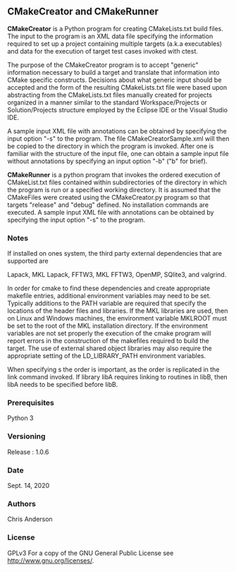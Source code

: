 ## CMakeCreator and CMakeRunner

**CMakeCreator** is a Python program for creating CMakeLists.txt build files. The input to the program is an XML data file specifying the information required to set up a project containing multiple targets (a.k.a executables) and data for the execution of target test cases invoked with ctest. 

The purpose of the CMakeCreator program is to accept "generic" information necessary to build a target and translate that information into CMake specific constructs. Decisions about what generic input should be accepted and the form of the resulting CMakeLists.txt file were based upon abstracting from the CMakeLists.txt files manually created for projects organized in a manner similar to the standard Workspace/Projects or Solution/Projects structure employed by the Eclipse IDE or the Visual Studio IDE.    

A sample input XML file with annotations can be obtained by specifying the input option "-s" to the program. The file CMakeCreatorSample.xml will then be copied to the directory in which the program is invoked. After one is familiar with the structure of the input file, one can obtain a sample input file without annotations by specifying an input option "-b" ("b" for brief). 

**CMakeRunner** is a python program that invokes the ordered execution of CMakeList.txt files contained within subdirectories of the directory in which the program is run or a specified working directory. It is assumed that the CMakeFiles were created using the CMakeCreator.py program so that targets "release" and "debug" defined. No installation commands are executed. A sample input XML file with annotations can be obtained by specifying the input option "-s" to the program. 


### Notes

If installed on ones system, the third party external dependencies that are supported are 

Lapack, MKL Lapack, FFTW3, MKL FFTW3, OpenMP, SQlite3, and valgrind.

In order for cmake to find these dependencies and create appropriate makefile entries, additional environment variables may need to be set. Typically additions to the PATH variable are required that specify the locations of the header files and libraries. If the MKL libraries are used, then on Linux and Windows machines, the environment variable MKLROOT must be set to the root of the MKL installation directory. If the environment variables are not set properly the execution of the cmake program will report errors in the construction of the makefiles required to build the target. The use of external shared object libraries may also require the appropriate setting of the LD_LIBRARY_PATH environment variables. 

When specifying <Library>s the order is important, as the order is replicated in the link command invoked. If library libA requires linking to routines in libB, then libA needs to be specified before libB.  

### Prerequisites

Python 3

### Versioning

Release : 1.0.6

### Date

Sept. 14, 2020 

### Authors

Chris Anderson

### License

GPLv3  For a copy of the GNU General Public License see <http://www.gnu.org/licenses/>.

 



